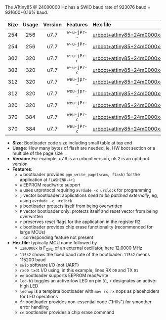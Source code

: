 The ATtiny85 @ 24000000 Hz has a SWIO baud rate of 923076 baud = 921600+0.16% baud.

|Size|Usage|Version|Features|Hex file|
|:-:|:-:|:-:|:-:|:--|
|254|256|u7.7|`w-u-jPr--`|[urboot+attiny85+24m0000x++921k6_swio_rxb4_txb3_led+b1.hex](https://raw.githubusercontent.com/stefanrueger/urboot.hex/main/mcus/attiny85/external_oscillator/fcpu+24m0000_Hz/br++921k6_bps/urboot+attiny85+24m0000x++921k6_swio_rxb4_txb3_led+b1.hex)|
|254|256|u7.7|`w-u-jPr--`|[urboot+attiny85+24m0000x++921k6_swio_rxb4_txb3_lednop.hex](https://raw.githubusercontent.com/stefanrueger/urboot.hex/main/mcus/attiny85/external_oscillator/fcpu+24m0000_Hz/br++921k6_bps/urboot+attiny85+24m0000x++921k6_swio_rxb4_txb3_lednop.hex)|
|302|320|u7.7|`w-u-jPr-c`|[urboot+attiny85+24m0000x++921k6_swio_rxb4_txb3_led+b1_fr_ce.hex](https://raw.githubusercontent.com/stefanrueger/urboot.hex/main/mcus/attiny85/external_oscillator/fcpu+24m0000_Hz/br++921k6_bps/urboot+attiny85+24m0000x++921k6_swio_rxb4_txb3_led+b1_fr_ce.hex)|
|302|320|u7.7|`w-u-jPr-c`|[urboot+attiny85+24m0000x++921k6_swio_rxb4_txb3_lednop_fr_ce.hex](https://raw.githubusercontent.com/stefanrueger/urboot.hex/main/mcus/attiny85/external_oscillator/fcpu+24m0000_Hz/br++921k6_bps/urboot+attiny85+24m0000x++921k6_swio_rxb4_txb3_lednop_fr_ce.hex)|
|312|320|u7.7|`weu-jpr--`|[urboot+attiny85+24m0000x++921k6_swio_rxb4_txb3_ee_led+b1.hex](https://raw.githubusercontent.com/stefanrueger/urboot.hex/main/mcus/attiny85/external_oscillator/fcpu+24m0000_Hz/br++921k6_bps/urboot+attiny85+24m0000x++921k6_swio_rxb4_txb3_ee_led+b1.hex)|
|312|320|u7.7|`weu-jpr--`|[urboot+attiny85+24m0000x++921k6_swio_rxb4_txb3_ee_lednop.hex](https://raw.githubusercontent.com/stefanrueger/urboot.hex/main/mcus/attiny85/external_oscillator/fcpu+24m0000_Hz/br++921k6_bps/urboot+attiny85+24m0000x++921k6_swio_rxb4_txb3_ee_lednop.hex)|
|320|320|u7.7|`weu-jPr--`|[urboot+attiny85+24m0000x++921k6_swio_rxb4_txb3_ee.hex](https://raw.githubusercontent.com/stefanrueger/urboot.hex/main/mcus/attiny85/external_oscillator/fcpu+24m0000_Hz/br++921k6_bps/urboot+attiny85+24m0000x++921k6_swio_rxb4_txb3_ee.hex)|
|370|384|u7.7|`weu-jPr-c`|[urboot+attiny85+24m0000x++921k6_swio_rxb4_txb3_ee_led+b1_fr_ce.hex](https://raw.githubusercontent.com/stefanrueger/urboot.hex/main/mcus/attiny85/external_oscillator/fcpu+24m0000_Hz/br++921k6_bps/urboot+attiny85+24m0000x++921k6_swio_rxb4_txb3_ee_led+b1_fr_ce.hex)|
|370|384|u7.7|`weu-jPr-c`|[urboot+attiny85+24m0000x++921k6_swio_rxb4_txb3_ee_lednop_fr_ce.hex](https://raw.githubusercontent.com/stefanrueger/urboot.hex/main/mcus/attiny85/external_oscillator/fcpu+24m0000_Hz/br++921k6_bps/urboot+attiny85+24m0000x++921k6_swio_rxb4_txb3_ee_lednop_fr_ce.hex)|

- **Size:** Bootloader code size including small table at top end
- **Usage:** How many bytes of flash are needed, ie, HW boot section or a multiple of the page size
- **Version:** For example, u7.6 is an urboot version, o5.2 is an optiboot version
- **Features:**
  + `w` bootloader provides `pgm_write_page(sram, flash)` for the application at `FLASHEND-4+1`
  + `e` EEPROM read/write support
  + `u` uses urprotocol requiring `avrdude -c urclock` for programming
  + `j` vector bootloader: applications *need to be patched externally*, eg, using `avrdude -c urclock`
  + `p` bootloader protects itself from being overwritten
  + `P` vector bootloader only: protects itself and reset vector from being overwritten
  + `r` preserves reset flags for the application in the register R2
  + `c` bootloader provides chip erase functionality (recommended for large MCUs)
  + `-` corresponding feature not present
- **Hex file:** typically MCU name followed by
  + `12m0000x` is F<sub>CPU</sub> of an external oscillator, here 12.0000 MHz
  + `115k2` shows the fixed baud rate of the bootloader: `115k2` means 115200 baud
  + `swio` software I/O (not UART)
  + `rxd0 txd1` I/O using, in this example, lines RX `D0` and TX `D1`
  + `ee` bootloader supports EEPROM read/write
  + `led-b1` toggles an active-low LED on pin `B1`, `+` designates an active-high LED
  + `lednop` is a template bootloader with `mov rx,rx` nops as placeholders for LED operations
  + `fr` bootloader provides non-essential code ("frills") for smoother error handling
  + `ce` bootloader provides a chip erase command

